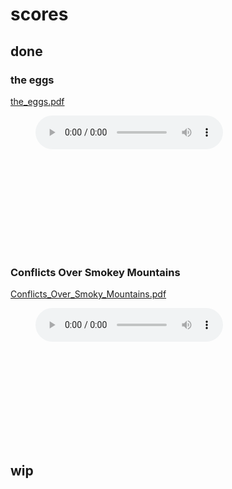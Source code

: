 # scores

## done

### the eggs
[the_eggs.pdf](https://potatowagon.github.io/scores/done/the_eggs.pdf)

<figure>
    <audio
        controls
        src="https://potatowagon.github.io/scores/done/the_eggs.mp3">
            Your browser does not support the
            <code>audio</code> element.
    </audio>
</figure>

<object data="https://potatowagon.github.io/scores/done/the_eggs.pdf" type="application/pdf" width="700px" height="700px">
    <embed src="https://potatowagon.github.io/scores/done/the_eggs.pdf">
    </embed>
</object>

### Conflicts Over Smokey Mountains
[Conflicts_Over_Smoky_Mountains.pdf](https://potatowagon.github.io/scores/done/Conflicts_Over_Smoky_Mountains.pdf)

<figure>
    <audio
        controls
        src="https://potatowagon.github.io/scores/done/Conflicts_Over_Smoky_Mountains.mp3">
            Your browser does not support the
            <code>audio</code> element.
    </audio>
</figure>

<object data="https://potatowagon.github.io/scores/done/Conflicts_Over_Smoky_Mountains.pdf" type="application/pdf" width="700px" height="700px">
    <embed src="https://potatowagon.github.io/scores/done/Conflicts_Over_Smoky_Mountains.pdf">
    </embed>
</object>


## wip